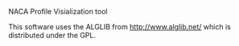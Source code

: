 NACA Profile Visialization tool

This software uses the ALGLIB from http://www.alglib.net/ which is distributed under the GPL.